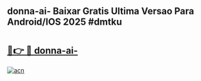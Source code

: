 ## donna-ai- Baixar Gratis Ultima Versao Para Android/IOS 2025 #dmtku

# <h2><a href="https://ainizakaria.my?title=donna-ai-&ref=20M">🔗👉 🔴 donna-ai-</a></h2>

[![acn](https://github.com/user-attachments/assets/0f9c940e-d8b0-45ae-aac7-cd30a18b3e1c)](https://ainizakaria.my?title=donna-ai-&ref=20M)

